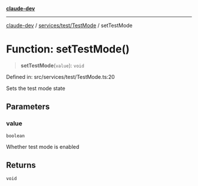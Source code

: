 [**claude-dev**](../../../../README.md)

***

[claude-dev](../../../../README.md) / [services/test/TestMode](../README.md) / setTestMode

# Function: setTestMode()

> **setTestMode**(`value`): `void`

Defined in: src/services/test/TestMode.ts:20

Sets the test mode state

## Parameters

### value

`boolean`

Whether test mode is enabled

## Returns

`void`
